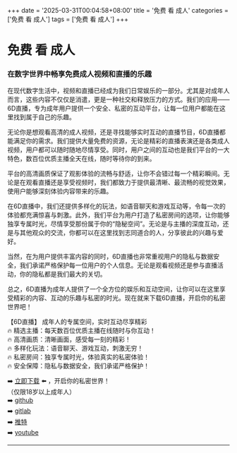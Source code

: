 +++
date = '2025-03-31T00:04:58+08:00'
title = '免费 看 成人'
categories = ['免费 看 成人']
tags = ['免费 看 成人']
+++

# 免费 看 成人

### 在数字世界中畅享免费成人视频和直播的乐趣

在现代数字生活中，视频和直播已经成为我们日常娱乐的一部分。尤其是对成年人而言，这些内容不仅仅是消遣，更是一种社交和释放压力的方式。我们的应用——6D直播，专为成年用户提供一个安全、私密的互动平台，让每一位用户都能在这里找到属于自己的乐趣。

无论你是想观看高清的成人视频，还是寻找能够实时互动的直播节目，6D直播都能满足你的需求。我们提供大量免费的资源，无论是精彩的直播表演还是各类成人视频，用户都可以随时随地尽情享受。同时，用户之间的互动也是我们平台的一大特色，数百位优质主播全天在线，随时等待你的到来。

平台的高清画质保证了观影体验的流畅与舒适，让你不会错过每一个精彩瞬间。无论是在观看直播还是享受视频时，我们都致力于提供最清晰、最流畅的视觉效果，使用户能够深刻体验内容带来的乐趣。

在6D直播中，我们还提供多样化的玩法，如语音聊天和游戏互动等，令每一次的体验都充满惊喜与刺激。此外，我们平台为用户打造了私密房间的选项，让你能够独享专属时光，尽情享受那份属于你的“隐秘空间”。无论是与主播的深度互动，还是与其他观众的交流，你都可以在这里找到志同道合的人，分享彼此的兴趣与爱好。

当然，在为用户提供丰富内容的同时，6D直播也非常重视用户的隐私与数据安全，我们承诺严格保护每一位用户的个人信息。无论是观看视频还是参与直播活动，你的隐私都是我们最大的关切。

总之，6D直播为成年人提供了一个全方位的娱乐和互动空间，让你可以在这里享受精彩的内容、互动的乐趣与私密的时光。现在就来下载6D直播，开启你的私密世界吧！

【6D直播】
成年人的专属空间，实时互动尽享精彩  
🔥 精选主播：每天数百位优质主播在线随时与你互动！  
🔥 高清画质：清晰画面，感受每一刻的精彩！  
🔥 多样化玩法：语音聊天、游戏互动，刺激无穷！  
🔥 私密房间：独享专属时光，体验真实的私密体验！  
🔥 安全保障：隐私与数据安全，我们承诺严格保护！

➡️ [立即下载](https://down123.s3.ap-east-1.amazonaws.com/down/down.html?channelCode=blog) ⬅️ ，开启你的私密世界！  
（仅限18岁以上成年人）  
➡️ [github](https://aldult-live.github.io/)  
➡️ [gitlab](https://seo-09598d.gitlab.io/)  
➡️ [推特](https://x.com/wegame33)  
➡️ [youtube](https://www.youtube.com/@6Dlive)

---
